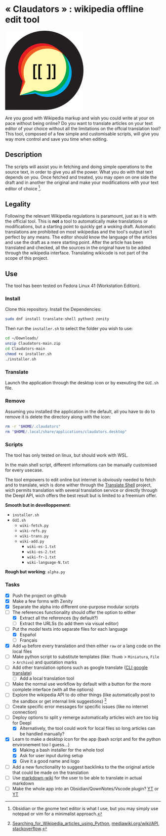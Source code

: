 # « Claudators » : wikipedia offline edit tool

![|80](https://raw.githubusercontent.com/Xandru4/Claudators/refs/heads/main/claudators.png)

Are you good with Wikipedia markup and wish you could write at your on pace without being online?
Do you want to translate articles on your text editor of your choice without all the limitations on the offcial translation tool?
This tool, composed of a few simple and customisable scripts, will give you way more control and save you time when editing.

## Description

The scripts will assist you in fetching and doing simple operations to the source text, in order to give you all the power. What you do with that text depends on you. Once fetched and treated, you may open on one side the draft and in another the original and make your modifications with your text editor of choice [^1].

## Legality

Following the relevant Wikipedia regulations is paramount, just as it is with the official tool. This is **not** a tool to automatically make translations or modifications, but a starting point to quickly get a woking draft. Automatic translations are prohibited on most wikipedias and the tool's output isn't perfect by any means. The editor should know the language of the articles and use the draft as a mere starting point. After the article has been translated and checked, all the sources in the original have to be added through the wikipedia interface. Translating wikicode is not part of the scope of this project.

## Use
The tool has been tested on Fedora Linux 41 (Workstation Edition).
### Install

Clone this repository. Install the Dependencies:
```bash
sudo dnf install translate-shell python3 zenity
```
Then run the `installer.sh` to select the folder you wish to use:

```bash
cd ~/Downloads/
unzip Claudators-main.zip
cd Claudators-main
chmod +x installer.sh
./installer.sh
```
### Translate
Launch the application through the desktop icon or by exexuting the `GUI.sh` file.

### Remove
Assuming you installed the application in the default, all you have to do to remove it is delete the directory along with the icon:
```bash
rm -r "$HOME/.claudators"
rm "$HOME/.local/share/applications/claudators.desktop"
```

### Scripts

The tool has only tested on linux, but should work with WSL.

In the main shell script, different informations can be manually customised for every usecase.

The tool empowers to edit online but internet is obviously needed to fetch and to translate, wich is done wither through the [Translate Shell](https://www.soimort.org/translate-shell/) project, wich permits translation with several translation service or directly through the Deepl API, wich offers the best result but is limited to a freemium offer.

**Smooth but in develloppement**: 
- `installer.sh`
- `GUI.sh`
	- `wiki-fetch.py`
	- `wiki-refs.py`
	- `wiki-trans.py`
	- `wiki-add.py`
		- `wiki-es-1.txt`
 		- `wiki-es-2.txt`
		- `wiki-fr-1.txt`
 		- `wiki-language-N.txt`

**Rough but working**: `alpha.py`
### Tasks

- [X] Push the project on github
- [x] Make a few forms with Zenity
- [x] Separate the alpha into different one-purpose modular scripts
- [ ] The references functionality should offer the option to either
	- [x] Extract all the references (by default?)
	- [ ] Extract the URLSs (to add them via visual editor)
- [ ] Put the _model_ texts into separate files for each language
	- [x] Español
	- [ ] Français
- [x] Add `wp` before every translation and then either `raw` or a lang code on the local files
- [ ] Make python script to substitute templates (like: `Thumb` > `Miniatura`, `File` > `Archivo`) and quotation marks
- [ ] Add other translation options  such as google translate ([CLI google translate](https://ostechnix.com/use-google-translate-commandline-linux/))
	- [ ] Add a local translation tool	
- [ ] Make the normal use workflow by default with a button for the more complete interface (with all the options)
- [ ] Explore the wikipedia API to do other things (like automatically post to the sandbox or get internal link suggestions) [^2]
- [ ] Create specific error messages for specific issues (like no internet connection)
- [ ] Deploy options to split y remerge automatically articles wich are too big for Deepl
	- [x] Alternatively, the tool could work for local files so long articles can be handled manually?
- [x] Learn to make a desktop icon for the app (bash script and for the python environement too I guess...)
	- [x] Making a bash installer for the whole tool
	- [x] Ask for user input during setup
	- [x] Give it a good name and logo
- [ ] Add a new functionality to suggest backlinks to the the original article that could be made on the translation
- [ ] Use [markdown-wiki](https://github.com/Gozala/markdown-wiki) for the user to be able to translate in actual markdown
- [ ] Make the whole app into an Obsidian/QownNotes/Vscode plugin? [YT](https://www.youtube.com/watch?v=kQCc7HYOfpY) or [YT](https://www.youtube.com/watch?v=AgXa03ZxJ88)

[^1]:Obsidian or the gnome text editor is what I use, but you may simply use notepad or vim for a minimalist approach.
[^2]:[Searching_for_Wikipedia_articles_using_Python](https://api.wikimedia.org/wiki/Searching_for_Wikipedia_articles_using_Python), [mediawiki.org/wiki/API](https://www.mediawiki.org/wiki/API:Main_page), [stackoverflow](https://stackoverflow.com/questions/627594/is-there-a-wikipedia-api/627606#627606).
